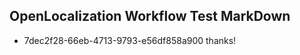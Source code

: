 ## OpenLocalization Workflow Test MarkDown
* 7dec2f28-66eb-4713-9793-e56df858a900 thanks!

<!--HONumber=Jul16_HO4-->


